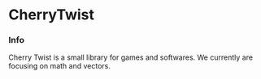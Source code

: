 # CherryTwist
### Info
Cherry Twist is a small library for games and softwares. We currently are focusing on math and vectors.
